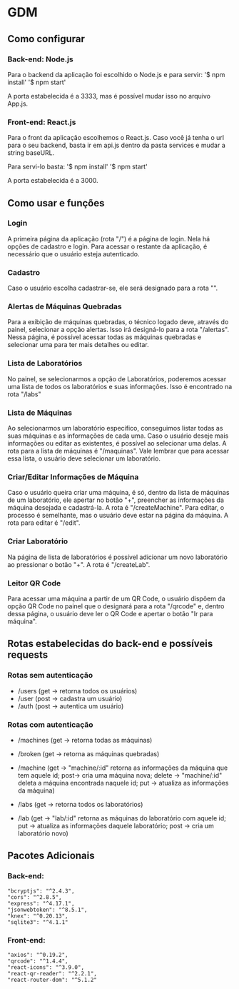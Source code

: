 # GDM

## Como configurar

### Back-end: Node.js
Para o backend da aplicação foi escolhido o Node.js e para servir:
	'$ npm install'
  '$ npm start'

A porta estabelecida é a 3333, mas é possível mudar isso no arquivo App.js.


### Front-end: React.js
Para o front da aplicação escolhemos o React.js.
Caso você já tenha o url para o seu backend, basta ir em api.js dentro da pasta services e mudar a string baseURL.

Para servi-lo basta:
  '$ npm install'
  '$ npm start'
  
A porta estabelecida é a 3000.


## Como usar e funções

### Login
A primeira página da aplicação (rota "/") é a página de login. Nela há opções de cadastro e login. Para acessar o restante da aplicação, é necessário que o usuário esteja autenticado.

### Cadastro 
Caso o usuário escolha cadastrar-se, ele será designado para a rota "".

### Alertas de Máquinas Quebradas
Para a exibição de máquinas quebradas, o técnico logado deve, através do painel, selecionar a opção alertas. Isso irá designá-lo para a rota "/alertas". Nessa página, é possível acessar todas as máquinas quebradas e selecionar uma para ter mais detalhes ou editar.

### Lista de Laboratórios
No painel, se selecionarmos a opção de Laboratórios, poderemos acessar uma lista de todos os laboratórios e suas informações. Isso é encontrado na rota "/labs"

### Lista de Máquinas
Ao selecionarmos um laboratório específico, conseguimos listar todas as suas máquinas e as informações de cada uma. Caso o usuário deseje mais informações ou editar as existentes, é possível ao selecionar uma delas. A rota para a lista de máquinas é "/maquinas". Vale lembrar que para acessar essa lista, o usuário deve selecionar um laboratório.

### Criar/Editar Informações de Máquina
Caso o usuário queira criar uma máquina, é só, dentro da lista de máquinas de um laboratório, ele apertar no botão "+", preencher as informações da máquina desejada e cadastrá-la. A rota é "/createMachine".
Para editar, o processo é semelhante, mas o usuário deve estar na página da máquina. A rota para editar é "/edit".

### Criar Laboratório
Na página de lista de laboratórios é possível adicionar um novo laboratório ao pressionar o botão "+". A rota é "/createLab".

### Leitor QR Code
Para acessar uma máquina a partir de um QR Code, o usuário dispôem da opção QR Code no painel que o designará para a rota "/qrcode" e, dentro dessa página, o usuário deve ler o QR Code e apertar o botão "Ir para máquina".


## Rotas estabelecidas do back-end e possíveis requests


### Rotas sem autenticação
* /users (get -> retorna todos os usuários)
* /user (post -> cadastra um usuário)
* /auth (post -> autentica um usuário)

### Rotas com autenticação
* /machines (get -> retorna todas as máquinas)
* /broken (get -> retorna as máquinas quebradas)

* /machine (get -> "machine/:id" retorna as informações da máquina que tem aquele id; 
            post-> cria uma máquina nova;
            delete -> "machine/:id" deleta a máquina encontrada naquele id;
            put -> atualiza as informações da máquina)
            

* /labs (get -> retorna todos os laboratórios)

* /lab (get -> "lab/:id" retorna as máquinas do laboratório com aquele id;
        put -> atualiza as informações daquele laboratório;
        post -> cria um laboratório novo)

## Pacotes Adicionais


### Back-end:

    "bcryptjs": "^2.4.3",
    "cors": "^2.8.5",
    "express": "^4.17.1",
    "jsonwebtoken": "^8.5.1",
    "knex": "^0.20.13",
    "sqlite3": "^4.1.1"

### Front-end:

    "axios": "^0.19.2",
    "qrcode": "^1.4.4",
    "react-icons": "^3.9.0",
    "react-qr-reader": "^2.2.1",
    "react-router-dom": "^5.1.2"
